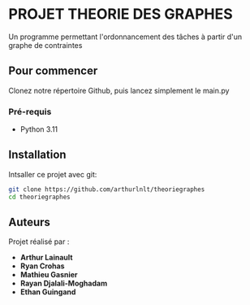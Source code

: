 # PROJET THEORIE DES GRAPHES

Un programme permettant l'ordonnancement des tâches à partir d'un graphe de contraintes

## Pour commencer

Clonez notre répertoire Github, puis lancez simplement le main.py

### Pré-requis
- Python 3.11

## Installation

Intsaller ce projet avec git:

```bash
git clone https://github.com/arthurlnlt/theoriegraphes
cd theoriegraphes
```

## Auteurs
Projet réalisé par :
* **Arthur Lainault**
* **Ryan Crohas**
*  **Mathieu Gasnier**
* **Rayan Djalali-Moghadam**
* **Ethan Guingand**
